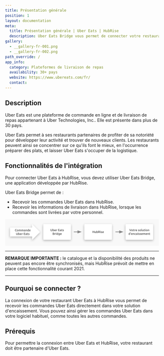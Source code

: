 ```yaml
---
title: Présentation générale
position: 1
layout: documentation
meta:
  title: Présentation générale | Uber Eats | HubRise
  description: Uber Eats Bridge vous permet de connecter votre restaurant Uber Eats à HubRise, et de recevoir vos commandes Uber Eats dans votre solution d'encaissement.
gallery:
  - __gallery-fr-001.png
  - __gallery-fr-002.png
path_override: /
app_info:
  category: Plateformes de livraison de repas
  availability: 30+ pays
  website: https://www.ubereats.com/fr/
  contact:
---
```


## Description

Uber Eats est une plateforme de commande en ligne et de livraison de repas appartenant à Uber Technologies, Inc.. Elle est présente dans plus de 30 pays.

Uber Eats permet à ses restaurants partenaires de profiter de sa notoriété pour développer leur activité et trouver de nouveaux clients. Les restaurants peuvent ainsi se concentrer sur ce qu'ils font le mieux, en l'occurrence préparer des plats, et laisser Uber Eats s'occuper de la logistique.

## Fonctionnalités de l'intégration

Pour connecter Uber Eats à HubRise, vous devez utiliser Uber Eats Bridge, une application développée par HubRise.

Uber Eats Bridge permet de :

- Recevoir les commandes Uber Eats dans HubRise.
- Recevoir les informations de livraison dans HubRise, lorsque les commandes sont livrées par votre personnel.

![Schéma du flux de connexion entre Uber Eats, Uber Eats Bridge et HubRise](../images/000-fr-2x-connection-diagram.png)

---

**REMARQUE IMPORTANTE :** le catalogue et la disponibilité des produits ne peuvent pas encore être synchronisés, mais HubRise prévoit de mettre en place cette fonctionnalité courant 2021.

---

## Pourquoi se connecter ?

La connexion de votre restaurant Uber Eats à HubRise vous permet de recevoir les commandes Uber Eats directement dans votre solution d'encaissement. Vous pouvez ainsi gérer les commandes Uber Eats dans votre logiciel habituel, comme toutes les autres commandes.

## Prérequis

Pour permettre la connexion entre Uber Eats et HubRise, votre restaurant doit être partenaire d'Uber Eats.
